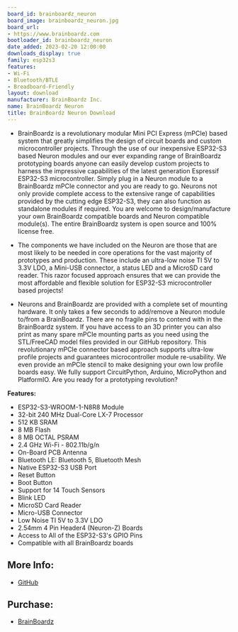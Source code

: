 ```yaml
---
board_id: brainboardz_neuron
board_image: brainboardz_neuron.jpg
board_url:
- https://www.brainboardz.com
bootloader_id: brainboardz_neuron
date_added: 2023-02-20 12:00:00
downloads_display: true
family: esp32s3
features:
- Wi-Fi
- Bluetooth/BTLE
- Breadboard-Friendly
layout: download
manufacturer: BrainBoardz Inc.
name: BrainBoardz Neuron
title: BrainBoardz Neuron Download
---
```


- BrainBoardz is a revolutionary modular Mini PCI Express (mPCIe) based system that greatly simplifies the design of circuit boards and custom microcontroller projects. Through the use of our inexpensive ESP32-S3 based Neuron modules and our ever expanding range of BrainBoardz prototyping boards anyone can easily develop custom projects to harness the impressive capabilities of the latest generation Espressif ESP32-S3 microcontroller. Simply plug in a Neuron module to a BrainBoardz mPCIe connector and you are ready to go. Neurons not only provide complete access to the extensive range of capabilities provided by the cutting edge ESP32-S3, they can also function as standalone modules if required. You are welcome to design/manufacture your own BrainBoardz compatible boards and Neuron compatible module(s). The entire BrainBoardz system is open source and 100% license free.

- The components we have included on the Neuron are those that are most likely to be needed in core operations for the vast majority of prototypes and production. These include an ultra-low noise TI 5V to 3.3V LDO, a Mini-USB connector, a status LED and a MicroSD card reader. This razor focused approach ensures that we can provide the most affordable and flexible solution for ESP32-S3 microcontroller based projects!

- Neurons and BrainBoardz are provided with a complete set of mounting hardware. It only takes a few seconds to add/remove a Neuron module to/from a BrainBoardz. There are no fragile pins to contend with in the BrainBoardz system. If you have access to an 3D printer you can also print as many spare mPCIe mounting parts as you need using the STL/FreeCAD model files provided in our GitHub repository. This revolutionary mPCIe connector based approach supports ultra-low profile projects and guarantees microcontroller module re-usability.  We even provide an mPCIe stencil to make designing your own low profile boards easy. We fully support CircuitPython, Arduino, MicroPython and PlatformIO. Are you ready for a prototyping revolution?

**Features:**

 - ESP32-S3-WROOM-1-N8R8 Module
 - 32-bit 240 MHz Dual-Core LX-7 Processor
 - 512 KB SRAM
 - 8 MB Flash
 - 8 MB OCTAL PSRAM
 - 2.4 GHz Wi-Fi - 802.11b/g/n
 - On-Board PCB Antenna
 - Bluetooth LE: Bluetooth 5, Bluetooth Mesh
 - Native ESP32-S3 USB Port
 - Reset Button
 - Boot Button
 - Support for 14 Touch Sensors
 - Blink LED
 - MicroSD Card Reader
 - Micro-USB Connector
 - Low Noise TI 5V to 3.3V LDO
 - 2.54mm 4 Pin Header4 (Neuron-Z) Boards
 - Access to All of the ESP32-S3's GPIO Pins
 - Compatible with all BrainBoardz boards

## More Info:
* [GitHub](https://github.com/BrainBoardz/BrainBoardz/)

## Purchase:
* [BrainBoardz](https://www.brainboardz.com/)
